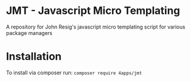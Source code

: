 # JMT - Javascript Micro Templating

A repository for John Resig's javascript micro templating script for various package managers

# Installation

To install via composer run: `composer require 4apps/jmt`
